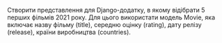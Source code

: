 Створити представлення для Django-додатку, в якому відібрати 5 перших фільмів 2021 року. Для цього використати модель Movie, яка включає назву фільму (title), середню оцінку (rating), дату релізу (release), країни виробництва (countries).

